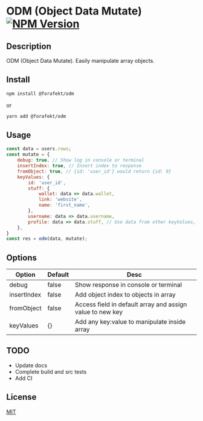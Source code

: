 # ODM (Object Data Mutate) [![NPM Version][npm-image]][npm-url]
[npm-image]: https://img.shields.io/npm/v/@forafekt/odm.svg
[npm-url]: https://npmjs.org/package/@forafekt/odm

## Description
ODM (Object Data Mutate). Easily manipulate array objects.

## Install
```bash
npm install @forafekt/odm
```
or
```bash
yarn add @forafekt/odm
```

## Usage
```js
const data = users.rows;
const mutate = {
    debug: true, // Show log in console or terminal
    insertIndex: true, // Insert index to response
    fromObject: true, // {id: 'user_id'} would return {id: 9}
    keyValues: {
        id: 'user_id',
        stuff: {
            wallet: data => data.wallet,
            link: 'website',
            name: 'first_name',
        },
        username: data => data.username,
        profile: data => data.stuff, // Use data from other keyValues,
    },
}
const res = odm(data, mutate);
```

## Options
| Option      	| Default 	| Desc                                                      	|
|-------------	|---------	|-----------------------------------------------------------	|
| debug       	| false   	| Show response in console or terminal                      	|
| insertIndex 	| false   	| Add object index to objects in array                      	|
| fromObject  	| false   	| Access field in default array and assign value to new key 	|
| keyValues   	| {}      	| Add any key:value to manipulate inside array              	|

## TODO
* Update docs
* Complete build and src tests
* Add CI


## License
[MIT](http://vjpr.mit-license.org)